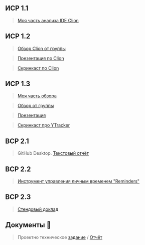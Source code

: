 ## ИСР 1.1 
> [Моя часть анализа IDE Clion](https://github.com/riki163/Practice2-2022/blob/main/1.1/1.1.pdf)
## ИСР 1.2 

>[Обзор Clion от группы](https://github.com/riki163/Practice2-2022/blob/main/1.1/1.1.pdf)

>[Презентация по Clion](https://github.com/riki163/Practice2-2022/blob/main/1.2/%D0%9F%D1%80%D0%B5%D0%B7%D0%B5%D0%BD%D1%82%D0%B0%D1%86%D0%B8%D1%8F1.2.pdf)

>[Скринкаст по Clion]()
## ИСР 1.3 

>[Моя часть обзора]()

>[Обзор от группы](https://github.com/riki163/Practice2-2022/blob/main/1.3/1.3.pdf)

>[Презентация](https://github.com/riki163/Practice2-2022/blob/main/1.3/%D0%9F%D1%80%D0%B5%D0%B7%D0%B5%D0%BD%D1%82%D0%B0%D1%86%D0%B8%D1%8F1.3.pdf)

>[Скринкаст про YTracker]()
## ВСР 2.1 
>GitHub Desktop.
[Текстовый отчёт](https://github.com/riki163/Practice2-2022/blob/main/2.1/2.1.pdf)
## ВСР 2.2 
>[Инструмент управления личным временем "Reminders"](https://github.com/riki163/Practice2-2022/blob/main/2.2/2.2.pdf)
## ВСР 2.3 
>[Стендовый доклад](https://github.com/riki163/Practice2-2022/blob/main/2.3/2.3.pdf)
## Документы 📂
> Проектно техническое [задание](https://github.com/riki163/Practice2-2022/blob/main/%D0%B4%D0%BE%D0%BA%D1%83%D0%BC%D0%B5%D0%BD%D1%82%D1%8B/%D0%B7%D0%B0%D0%B4%D0%B0%D0%BD%D0%B8%D0%B5_%D0%BF%D1%80%D0%BE%D0%B5%D0%BA%D1%82%D0%BD%D0%BE-%D1%82%D0%B5%D1%85%D0%BD%D0%BE%D0%BB%D0%BE%D0%B3%D0%B8%D1%87%D0%B5%D1%81%D0%BA%D0%B0%D1%8F.pdf)
> / [Отчёт](https://github.com/riki163/Practice2-2022/blob/main/%D0%B4%D0%BE%D0%BA%D1%83%D0%BC%D0%B5%D0%BD%D1%82%D1%8B/%D0%BE%D1%82%D1%87%D0%B5%D1%82_%D0%BF%D1%80%D0%BE%D0%B5%D0%BA%D1%82%D0%BD%D0%BE-%D1%82%D0%B5%D1%85%D0%BD%D0%BE%D0%BB%D0%BE%D0%B3%D0%B8%D1%87%D0%B5%D1%81%D0%BA%D0%B0%D1%8F.pdf)
